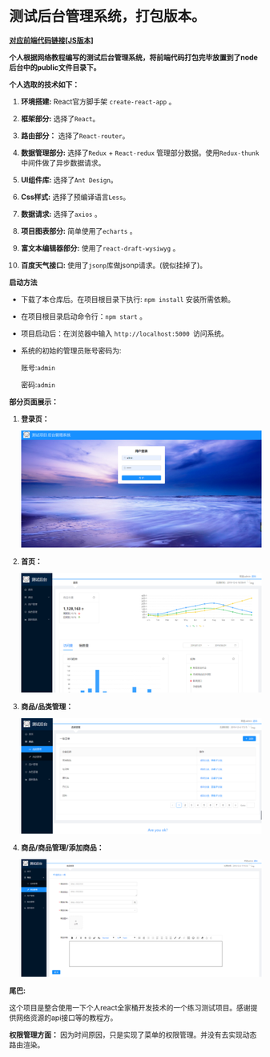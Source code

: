 # 测试后台管理系统，打包版本。

[**对应前端代码链接[JS版本]**](https://github.com/lmxyjy/admin_client)

**个人根据网络教程编写的测试后台管理系统，将前端代码打包完毕放置到了node后台中的public文件目录下。**

**个人选取的技术如下：**

1. **环境搭建:** React官方脚手架 `create-react-app` 。

2. **框架部分:** 选择了`React`。

3. **路由部分：** 选择了`React-router`。

4. **数据管理部分:** 选择了`Redux` + `React-redux` 管理部分数据。使用`Redux-thunk`中间件做了异步数据请求。

5. **UI组件库:** 选择了`Ant Design`。

6. **Css样式:** 选择了预编译语言`Less`。

7. **数据请求:** 选择了`axios` 。

8. **项目图表部分:** 简单使用了`echarts` 。
   
9.  **富文本编辑器部分:** 使用了`react-draft-wysiwyg` 。

10. **百度天气接口:** 使用了`jsonp`库做jsonp请求。(貌似挂掉了)。


**启动方法**

- 下载了本仓库后。在项目根目录下执行: `npm install` 安装所需依赖。
- 在项目根目录启动命令行：`npm start` 。
- 项目启动后：在浏览器中输入 `http://localhost:5000
`访问系统。
- 系统的初始的管理员账号密码为: 

    账号:`admin` 
    
    密码:`admin`

**部分页面展示：**
  
1. **登录页：**

    ![登陆页面](./github-images/login.png)

2. **首页：**

    ![首页](./github-images/index.png)

3. **商品/品类管理：**

    ![首页](./github-images/categorys.png)

4. **商品/商品管理/添加商品：**

    ![首页](./github-images/add.png)

**尾巴:**

这个项目是整合使用一下个人react全家桶开发技术的一个练习测试项目。感谢提供网络资源的api接口等的教程方。

**权限管理方面：** 因为时间原因，只是实现了菜单的权限管理。并没有去实现动态路由渲染。

